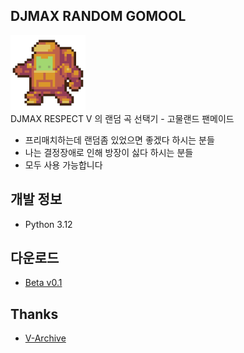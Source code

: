 ## DJMAX RANDOM GOMOOL
![고물랜드](./resource/gomool.png)  
DJMAX RESPECT V 의 랜덤 곡 선택기 - 고물랜드 팬메이드  
* 프리매치하는데 랜덤좀 있었으면 좋겠다 하시는 분들
* 나는 결정장애로 인해 방장이 싫다 하시는 분들
* 모두 사용 가능합니다
## 개발 정보
* Python 3.12
## 다운로드
* [Beta v0.1](https://github.com/K9714/DJMAX_RANDOM_GOMOOL/releases/tag/v0.1)
## Thanks
* [V-Archive](https://v-archive.net/)